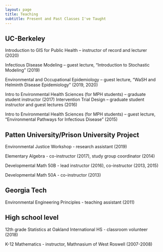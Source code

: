 ```yaml
---
layout: page
title: Teaching
subtitle: Present and Past Classes I've Taught
---
```


## UC-Berkeley

Introduction to GIS for Public Health – instructor of record and lecturer (2020)

Infectious Disease Modeling – guest lecture, “Introduction to Stochastic Modeling” (2019)

Environmental and Occupational Epidemiology – guest lecture, “WaSH and Helminth Disease Epidemiology” (2019, 2020)

Intro to Environmental Health Sciences (for MPH students) – graduate student instructor (2017) Intervention Trial Design – graduate student instructor and guest lectures (2016)

Intro to Environmental Health Sciences (for MPH students) – guest lecture, “Environmental Pathways for Infectious Disease” (2015)

## Patten University/Prison University Project

Environmental Justice Workshop - research assistant (2019)

Elementary Algebra - co-instructor (2017), study group coordinator (2014)

Developmental Math 50B - lead instructor (2016), co-instructor (2013, 2015)

Developmental Math 50A - co-instructor (2013)

## Georgia Tech

Environmental Engineering Principles - teaching assistant (2011)

## High school level

12th grade Statistics at Oakland International HS - classroom volunteer (2018)

K-12 Mathematics - instructor, Mathnasium of West Roswell  (2007-2008)

